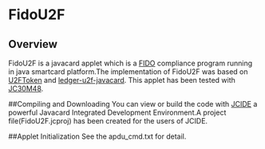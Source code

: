 # FidoU2F
## Overview
FidoU2F is a javacard applet which is a [FIDO](https://fidoalliance.org/) compliance program running in java smartcard platform.The implementation of FidoU2F was based on [U2FToken](https://github.com/fightyz/U2FToken) and  [ledger-u2f-javacard](https://github.com/LedgerHQ/ledger-u2f-javacard).
This applet has been tested with [JC30M48](http://www.javacardos.com/store/java_jcop_jc30m48cr_card.php).

##Compiling and Downloading
You can view or build the code with [JCIDE](http://www.javacardos.com/tools) a powerful Javacard Integrated Development Environment.A project file(FidoU2F.jcproj) has been created for the users of JCIDE.

##Applet Initialization
See the apdu_cmd.txt for detail.

